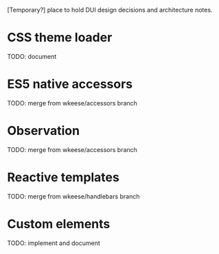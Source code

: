 [Temporary?] place to hold DUI design decisions and architecture notes.

# CSS theme loader

TODO: document

# ES5 native accessors

TODO: merge from wkeese/accessors branch

# Observation

TODO: merge from wkeese/accessors branch

# Reactive templates

TODO: merge from wkeese/handlebars branch

# Custom elements

TODO: implement and document